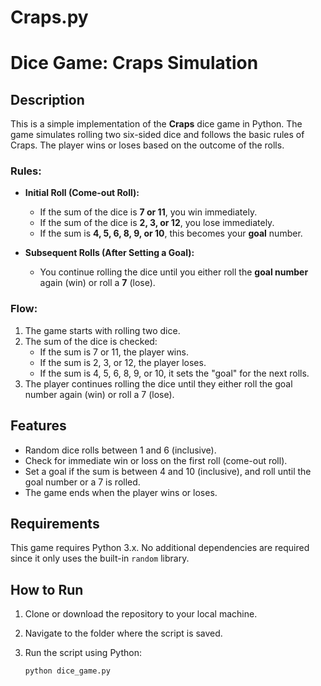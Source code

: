 # Craps.py
# Dice Game: Craps Simulation

## Description

This is a simple implementation of the **Craps** dice game in Python. The game simulates rolling two six-sided dice and follows the basic rules of Craps. The player wins or loses based on the outcome of the rolls.

### Rules:
- **Initial Roll (Come-out Roll):**
  - If the sum of the dice is **7 or 11**, you win immediately.
  - If the sum of the dice is **2, 3, or 12**, you lose immediately.
  - If the sum is **4, 5, 6, 8, 9, or 10**, this becomes your **goal** number.

- **Subsequent Rolls (After Setting a Goal):**
  - You continue rolling the dice until you either roll the **goal number** again (win) or roll a **7** (lose).

### Flow:
1. The game starts with rolling two dice.
2. The sum of the dice is checked:
   - If the sum is 7 or 11, the player wins.
   - If the sum is 2, 3, or 12, the player loses.
   - If the sum is 4, 5, 6, 8, 9, or 10, it sets the "goal" for the next rolls.
3. The player continues rolling the dice until they either roll the goal number again (win) or roll a 7 (lose).

## Features

- Random dice rolls between 1 and 6 (inclusive).
- Check for immediate win or loss on the first roll (come-out roll).
- Set a goal if the sum is between 4 and 10 (inclusive), and roll until the goal number or a 7 is rolled.
- The game ends when the player wins or loses.

## Requirements

This game requires Python 3.x. No additional dependencies are required since it only uses the built-in `random` library.

## How to Run

1. Clone or download the repository to your local machine.
2. Navigate to the folder where the script is saved.
3. Run the script using Python:

   ```bash
   python dice_game.py
